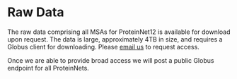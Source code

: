 # Raw Data
The raw data comprising all MSAs for ProteinNet12 is available for download upon request. The data is large, approximately 4TB in size, and requires a Globus client for downloading. Please [email us](mailto:alquraishi@hms.harvard.edu) to request access.

Once we are able to provide broad access we will post a public Globus endpoint for all ProteinNets.
